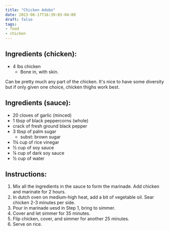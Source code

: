 ```yaml
---
title: "Chicken Adobo"
date: 2023-06-17T16:39:03-04:00
draft: false
tags:
- food
- chicken
---
```


## Ingredients (chicken):
- 4 lbs chicken
    - Bone in, with skin.

Can be pretty much any part of the chicken. It's nice to have some diversity but if only given one choice, chicken thighs work best.

## Ingredients (sauce):
- 20 cloves of garlic (minced)
- 1 tbsp of black peppercorns (whole)
- crack of fresh ground black pepper
- 3 tbsp of palm sugar
    - subst: brown sugar
- 1&frac14; cup of rice vinegar
- &frac12; cup of soy sauce
- &frac14; cup of dark soy sauce
- &frac12; cup of water

## Instructions:
1. Mix all the ingredients in the sauce to form the marinade. Add chicken and marinate for 2 hours.
1. In dutch oven on medium-high heat, add a bit of vegetable oil. Sear chicken 2-3 minutes per side.
1. Pour in marinade uesd in Step 1, bring to simmer. 
1. Cover and let simmer for 35 minutes.
1. Flip chicken, cover, and simmer for another 25 minutes.
1. Serve on rice.
